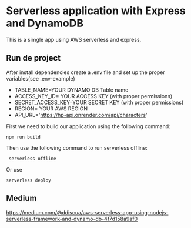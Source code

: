 # Serverless application with Express and DynamoDB

This is a simgle app using AWS serverless and express,

## Run de project

After install dependencies create a .env file and set up the proper variables(see .env-example)

- TABLE_NAME=YOUR DYNAMO DB Table name
- ACCESS_KEY_ID= YOUR ACCESS KEY (with proper permissions)
- SECRET_ACCESS_KEY=YOUR SECRET KEY (with proper permissions)
- REGION= YOUR AWS REGION
- API_URL='https://hp-api.onrender.com/api/characters'


First we need to build our application using the following command: 

``` npm run build ```

Then use the following command to run serverless offline:

``` serverless offline```

Or use 

``` serverless deploy ```

## Medium

https://medium.com/@ddiscua/aws-serverless-app-using-nodejs-serverless-framework-and-dynamo-db-4f7d158a9af0